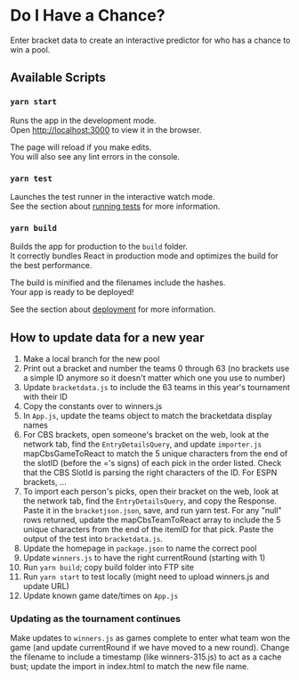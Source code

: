 # Do I Have a Chance?

Enter bracket data to create an interactive predictor for who has a chance to win a pool.

## Available Scripts

### `yarn start`

Runs the app in the development mode.\
Open [http://localhost:3000](http://localhost:3000) to view it in the browser.

The page will reload if you make edits.\
You will also see any lint errors in the console.

### `yarn test`

Launches the test runner in the interactive watch mode.\
See the section about [running tests](https://facebook.github.io/create-react-app/docs/running-tests) for more information.

### `yarn build`

Builds the app for production to the `build` folder.\
It correctly bundles React in production mode and optimizes the build for the best performance.

The build is minified and the filenames include the hashes.\
Your app is ready to be deployed!

See the section about [deployment](https://facebook.github.io/create-react-app/docs/deployment) for more information.


## How to update data for a new year
1. Make a local branch for the new pool
2. Print out a bracket and number the teams 0 through 63 (no brackets use a simple ID anymore so it doesn't matter which one you use to number)
3. Update `bracketdata.js` to include the 63 teams in this year's tournament with their ID
4. Copy the constants over to winners.js
5. In `App.js`, update the teams object to match the bracketdata display names
6. For CBS brackets, open someone's bracket on the web, look at the network tab, find the `EntryDetailsQuery`, and update `importer.js` mapCbsGameToReact to match the 5 unique characters from the end of the slotID (before the ='s signs) of each pick in the order listed. Check that the CBS SlotId is parsing the right characters of the ID. For ESPN brackets, ...
7. To import each person's picks, open their bracket on the web, look at the network tab, find the `EntryDetailsQuery`, and copy the Response. Paste it in the `bracketjson.json`, save, and run yarn test. For any "null" rows returned, update the mapCbsTeamToReact array to include the 5 unique characters from the end of the itemID for that pick. Paste the output of the test into `bracketdata.js`.
8. Update the homepage in `package.json` to name the correct pool
9. Update `winners.js` to have the right currentRound (starting with 1)
10. Run `yarn build`; copy build folder into FTP site
11. Run `yarn start` to test locally (might need to upload winners.js and update URL)
12. Update known game date/times on `App.js`

### Updating as the tournament continues
Make updates to `winners.js` as games complete to enter what team won the game (and update currentRound if we have moved to a new round). Change the filename to include a timestamp (like winners-315.js) to act as a cache bust; update the import in index.html to match the new file name.

